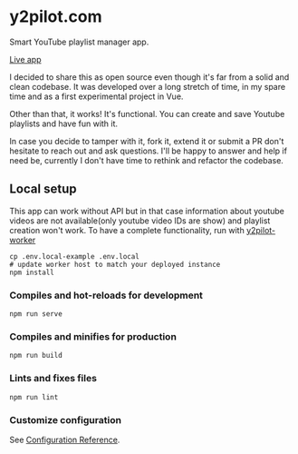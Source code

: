 # y2pilot.com

Smart YouTube playlist manager app.

[Live app](https://y2pilot.com)

I decided to share this as open source even though it's far from a solid and clean codebase. It was developed over a long stretch of time, in my spare time and as a first experimental project in Vue.

Other than that, it works! It's functional. You can create and save Youtube playlists and have fun with it.

In case you decide to tamper with it, fork it, extend it or submit a PR don't hesitate to reach out and ask questions. I'll be happy to answer and help if need be, currently I don't have time to rethink and refactor the codebase.

## Local setup

This app can work without API but in that case information about youtube videos are not available(only youtube video IDs are show) and playlist creation won't work. To have a complete functionality, run with [y2pilot-worker](https://github.com/lvidakovic/y2pilot-worker)

```
cp .env.local-example .env.local
# update worker host to match your deployed instance
npm install
```

### Compiles and hot-reloads for development

```
npm run serve
```

### Compiles and minifies for production

```
npm run build
```

### Lints and fixes files

```
npm run lint
```

### Customize configuration

See [Configuration Reference](https://cli.vuejs.org/config/).
